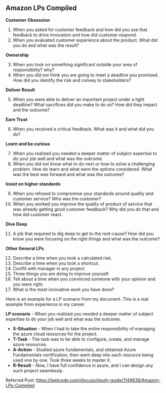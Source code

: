 
## Amazon LPs Compiled

**Customer Obsession**

1. When you asked for customer feedback and how did you use that feedback to drive innovation and how did customer respond.
2. When you evaluated customer experience about the product. What did you do and what was the result?

**Ownership**

3. When you took on something significant outside your area of responsibility? why?
4. When you did not think you are going to meet a deadline you promised. How did you identify the risk and convey to stakeholders?

**Deliver Result**

5. When you were able to deliver an important project under a tight deadline? What sacrifices did you make to do so? How did they impact and the outcome?

**Earn Trust**

6. When you received a critical feedback. What was it and what did you do?

**Learn and be curious**

7. When you realized you needed a deeper matter of subject expertise to do your job well and what was the outcome.
8. When you did not know what to do next or how to solve a challenging problem. How do learn and what were the options considered. What was the best was forward and what was the outcome?

**Insist on higher standards**

9. When you refused to compromise your standards around quality and customer service? Who was the customer?
10. When you worked you improve the quality of product of service that was already getting good customer feedback? Why did you do that and how did customer react.

**Dive Deep**

11. A job that required to dig deep to get to the root-cause? How did you know you were focusing on the right things and what was the outcome?

**Other General LPs**

12. Describe a time when you took a calculated risk.
13. Describe a time when you took a shortcut.
14. Conflit with manager in any project.
15. Three things you are doing to improve yourself.
16. Tell about a time when you convinced someone with your opinion and you were right.
17. What is the most innovative work you have done?

Here is an example for a LP scenario from my document. This is a real example from experience in my career.

**LP scenario** - When you realized you needed a deeper matter of subject expertise to do your job well and what was the outcome.
- **S-Situation** - When I had to take the entire responsibility of managing the azure cloud resources for the project.
- **T-Task** - The task was to be able to configure, create, and manage azure resources.
- **A-Action** - Studied azure fundamentals, and obtained Azure Fundamentals certification, then went deep into each resource being used one by one. Took three weeks to master it.
- **R-Result** - Now, I have full confidence in azure, and I can design any such project seamlessly.


Referred Post: https://leetcode.com/discuss/study-guide/1149636/Amazon-LPs-Compiled
